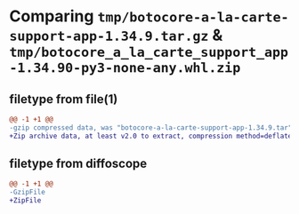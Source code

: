 # Comparing `tmp/botocore-a-la-carte-support-app-1.34.9.tar.gz` & `tmp/botocore_a_la_carte_support_app-1.34.90-py3-none-any.whl.zip`

## filetype from file(1)

```diff
@@ -1 +1 @@
-gzip compressed data, was "botocore-a-la-carte-support-app-1.34.9.tar", last modified: Thu Dec 28 01:07:02 2023, max compression
+Zip archive data, at least v2.0 to extract, compression method=deflate
```

## filetype from diffoscope

```diff
@@ -1 +1 @@
-GzipFile
+ZipFile
```

